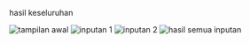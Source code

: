 hasil keseluruhan

![tampilan awal](https://github.com/user-attachments/assets/a49ae75f-763a-4d44-83f8-4645a29206d4)
![inputan 1](https://github.com/user-attachments/assets/15daf366-9fbf-419a-b820-9ff871c9d979)
![inputan 2](https://github.com/user-attachments/assets/a901a38a-b208-4670-be06-9bdc15b5f1ce)
![hasil semua inputan](https://github.com/user-attachments/assets/4306bcb8-c012-423f-8771-50a365d5976f)

